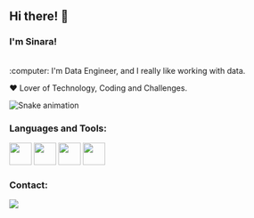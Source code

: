## Hi there! 👋
### I'm Sinara!

<br>
:computer: I'm Data Engineer, and I really like working with data.

:heart: Lover of Technology, Coding and Challenges.

![Snake animation](https://github.com/SinaraPimenta/SinaraPimenta/blob/output/github-contribution-grid-snake.svg)

### Languages and Tools:
<img src="https://cdn.jsdelivr.net/gh/devicons/devicon/icons/linux/linux-plain.svg" width="40" height="40"/> <img src="https://cdn.jsdelivr.net/gh/devicons/devicon/icons/python/python-original.svg" width="40" height="40"/> <img src="https://cdn.jsdelivr.net/gh/devicons/devicon/icons/docker/docker-original.svg" width="40" height="40"/> <img src="https://cdn.jsdelivr.net/gh/devicons/devicon/icons/git/git-original.svg" width="40" height="40"/>

### Contact:
<div>
<a href="https://www.linkedin.com/in/sinara-pimenta" target="_blank"><img src="https://img.shields.io/badge/-LinkedIn-%230077B5?style=for-the-badge&logo=linkedin&logoColor=white" target="_blank"></a>   
</div>
